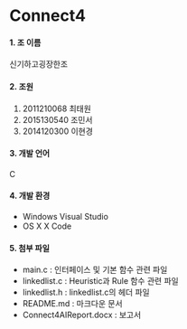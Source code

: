 # Connect4

#### 1. 조 이름
신기하고굉장한조

#### 2. 조원 
1. 2011210068 최태원 
2. 2015130540 조민서 
3. 2014120300 이현경
 
#### 3. 개발 언어
C 

#### 4. 개발 환경
* Windows Visual Studio
* OS X X Code
 
#### 5. 첨부 파일
* main.c : 인터페이스 및 기본 함수 관련 파일
* linkedlist.c : Heuristic과 Rule 함수 관련 파일
* linkedlist.h : linkedlist.c의 헤더 파일
* README.md : 마크다운 문서
* Connect4AIReport.docx : 보고서
 
